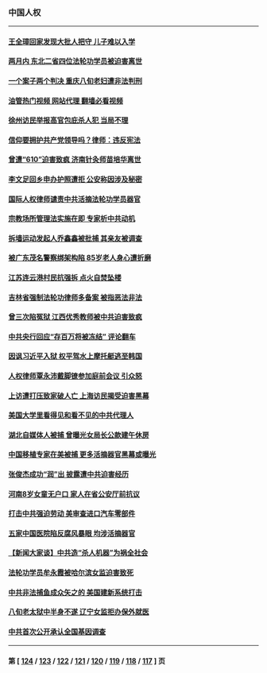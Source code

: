 ### 中国人权
---
#### [王全璋回家发现大批人把守 儿子难以入学](../../pages/ncid278/n14064364.md?08312045) 
#### [两月内 东北二省四位法轮功学员被迫害离世](../../pages/ncid278/n14063270.md?08312045) 
#### [一个案子两个判决 重庆八旬老妇遭非法判刑](../../pages/ncid278/n14063531.md?08312045) 
#### [油管热门视频 网站代理 翻墙必看视频](http://138.2.39.72:81/youtube.html?epic-marker?08312045)
#### [徐州访民举报高官包庇杀人犯 当局不理](../../pages/ncid278/n14062521.md?08312045) 
#### [信仰要拥护共产党领导吗？律师：违反宪法](../../pages/ncid278/n14061325.md?08312045) 
#### [曾遭“610”迫害致疯 济南针灸师苗培华离世](../../pages/ncid278/n14060519.md?08312045) 
#### [李文足回乡申办护照遭拒 公安称因涉及秘密](../../pages/ncid278/n14061423.md?08312045) 
#### [国际人权律师谴责中共活摘法轮功学员器官](../../pages/ncid278/n14061274.md?08312045) 
#### [宗教场所管理法实施在即 专家析中共动机](../../pages/ncid278/n14061242.md?08312045) 
#### [拆墙运动发起人乔鑫鑫被批捕 其亲友被调查](../../pages/ncid278/n14060803.md?08312045) 
#### [被广东茂名警察绑架构陷 85岁老人身心遭折磨](../../pages/ncid278/n14059718.md?08312045) 
#### [江苏连云港村民抗强拆 点火自焚坠楼](../../pages/ncid278/n14060228.md?08312045) 
#### [吉林省强制法轮功律师多备案 被指恶法非法](../../pages/ncid278/n14059091.md?08312045) 
#### [曾三次陷冤狱 江西优秀教师被中共迫害致疯](../../pages/ncid278/n14058953.md?08312045) 
#### [中共央行回应“存百万将被冻结” 评论翻车](../../pages/ncid278/n14059559.md?08312045) 
#### [因讽习近平入狱 权平驾水上摩托艇逃至韩国](../../pages/ncid278/n14058950.md?08312045) 
#### [人权律师覃永沛戴脚镣参加庭前会议 引众怒](../../pages/ncid278/n14059122.md?08312045) 
#### [上访遭打压致家破人亡 上海访民揭受迫害黑幕](../../pages/ncid278/n14058704.md?08312045) 
#### [美国大学里看得见和看不见的中共代理人](../../pages/ncid278/n14058369.md?08312045) 
#### [湖北自媒体人被捕 曾曝光女局长公款建午休房](../../pages/ncid278/n14057972.md?08312045) 
#### [中国移植专家在美被捕 更多活摘器官黑幕或曝光](../../pages/ncid278/n14057916.md?08312045) 
#### [张俊杰成功“润”出 披露遭中共迫害经历](../../pages/ncid278/n14057540.md?08312045) 
#### [河南8岁女童无户口 家人在省公安厅前抗议](../../pages/ncid278/n14057370.md?08312045) 
#### [打击中共强迫劳动 美审查进口汽车零部件](../../pages/ncid278/n14057189.md?08312045) 
#### [五家中国医院陷反腐风暴眼 均涉活摘器官](../../pages/ncid278/n14056950.md?08312045) 
#### [【新闻大家谈】中共造“杀人机器”为祸全社会](../../pages/ncid278/n14056645.md?08312045) 
#### [法轮功学员牟永霞被哈尔滨女监迫害致死](../../pages/ncid278/n14056172.md?08312045) 
#### [中共非法捕鱼成众矢之的 美国建新系统打击](../../pages/ncid278/n14056107.md?08312045) 
#### [八旬老太狱中半身不遂 辽宁女监拒办保外就医](../../pages/ncid278/n14055233.md?08312045) 
#### [中共首次公开承认全国基因调查](../../pages/ncid278/n14055633.md?08312045) 

---
#### 第 [ [124](./124.md?08312045) / [123](./123.md?08312045) / [122](./122.md?08312045) / [121](./121.md?08312045) / [120](./120.md?08312045) / [119](./119.md?08312045) / [118](./118.md?08312045) / [117](./117.md?08312045) ] 页
